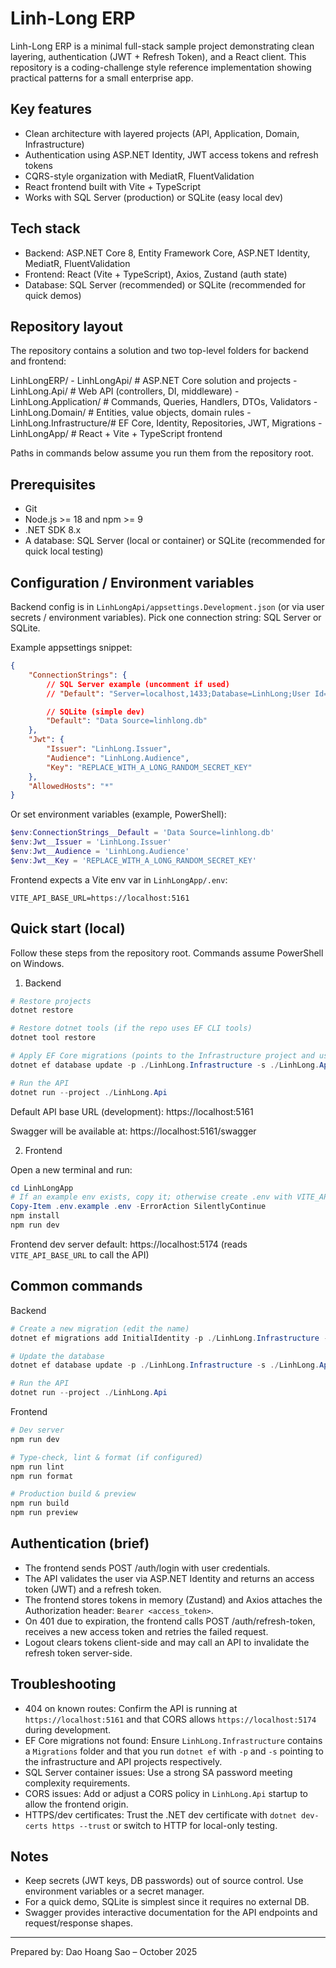 # Linh-Long ERP

Linh-Long ERP is a minimal full-stack sample project demonstrating clean layering, authentication (JWT + Refresh Token), and a React client. This repository is a coding-challenge style reference implementation showing practical patterns for a small enterprise app.

## Key features

- Clean architecture with layered projects (API, Application, Domain, Infrastructure)
- Authentication using ASP.NET Identity, JWT access tokens and refresh tokens
- CQRS-style organization with MediatR, FluentValidation
- React frontend built with Vite + TypeScript
- Works with SQL Server (production) or SQLite (easy local dev)

## Tech stack

- Backend: ASP.NET Core 8, Entity Framework Core, ASP.NET Identity, MediatR, FluentValidation
- Frontend: React (Vite + TypeScript), Axios, Zustand (auth state)
- Database: SQL Server (recommended) or SQLite (recommended for quick demos)

## Repository layout

The repository contains a solution and two top-level folders for backend and frontend:

LinhLongERP/
	- LinhLongApi/             # ASP.NET Core solution and projects
		- LinhLong.Api/          # Web API (controllers, DI, middleware)
		- LinhLong.Application/  # Commands, Queries, Handlers, DTOs, Validators
		- LinhLong.Domain/       # Entities, value objects, domain rules
		- LinhLong.Infrastructure/# EF Core, Identity, Repositories, JWT, Migrations
	- LinhLongApp/             # React + Vite + TypeScript frontend

Paths in commands below assume you run them from the repository root.

## Prerequisites

- Git
- Node.js >= 18 and npm >= 9
- .NET SDK 8.x
- A database: SQL Server (local or container) or SQLite (recommended for quick local testing)

## Configuration / Environment variables

Backend config is in `LinhLongApi/appsettings.Development.json` (or via user secrets / environment variables). Pick one connection string: SQL Server or SQLite.

Example appsettings snippet:

```json
{
	"ConnectionStrings": {
		// SQL Server example (uncomment if used)
		// "Default": "Server=localhost,1433;Database=LinhLong;User Id=sa;Password=YourStrong!Passw0rd;TrustServerCertificate=True;",

		// SQLite (simple dev)
		"Default": "Data Source=linhlong.db"
	},
	"Jwt": {
		"Issuer": "LinhLong.Issuer",
		"Audience": "LinhLong.Audience",
		"Key": "REPLACE_WITH_A_LONG_RANDOM_SECRET_KEY"
	},
	"AllowedHosts": "*"
}
```

Or set environment variables (example, PowerShell):

```powershell
$env:ConnectionStrings__Default = 'Data Source=linhlong.db'
$env:Jwt__Issuer = 'LinhLong.Issuer'
$env:Jwt__Audience = 'LinhLong.Audience'
$env:Jwt__Key = 'REPLACE_WITH_A_LONG_RANDOM_SECRET_KEY'
```

Frontend expects a Vite env var in `LinhLongApp/.env`:

```
VITE_API_BASE_URL=https://localhost:5161
```

## Quick start (local)

Follow these steps from the repository root. Commands assume PowerShell on Windows.

1) Backend

```powershell
# Restore projects
dotnet restore

# Restore dotnet tools (if the repo uses EF CLI tools)
dotnet tool restore

# Apply EF Core migrations (points to the Infrastructure project and uses Api as startup)
dotnet ef database update -p ./LinhLong.Infrastructure -s ./LinhLong.Api

# Run the API
dotnet run --project ./LinhLong.Api
```

Default API base URL (development): https://localhost:5161

Swagger will be available at: https://localhost:5161/swagger

2) Frontend

Open a new terminal and run:

```powershell
cd LinhLongApp
# If an example env exists, copy it; otherwise create .env with VITE_API_BASE_URL
Copy-Item .env.example .env -ErrorAction SilentlyContinue
npm install
npm run dev
```

Frontend dev server default: https://localhost:5174 (reads `VITE_API_BASE_URL` to call the API)

## Common commands

Backend

```powershell
# Create a new migration (edit the name)
dotnet ef migrations add InitialIdentity -p ./LinhLong.Infrastructure -s ./LinhLong.Api -o Data/Migrations

# Update the database
dotnet ef database update -p ./LinhLong.Infrastructure -s ./LinhLong.Api

# Run the API
dotnet run --project ./LinhLong.Api
```

Frontend

```powershell
# Dev server
npm run dev

# Type-check, lint & format (if configured)
npm run lint
npm run format

# Production build & preview
npm run build
npm run preview
```

## Authentication (brief)

- The frontend sends POST /auth/login with user credentials.
- The API validates the user via ASP.NET Identity and returns an access token (JWT) and a refresh token.
- The frontend stores tokens in memory (Zustand) and Axios attaches the Authorization header: `Bearer <access_token>`.
- On 401 due to expiration, the frontend calls POST /auth/refresh-token, receives a new access token and retries the failed request.
- Logout clears tokens client-side and may call an API to invalidate the refresh token server-side.

## Troubleshooting

- 404 on known routes: Confirm the API is running at `https://localhost:5161` and that CORS allows `https://localhost:5174` during development.
- EF Core migrations not found: Ensure `LinhLong.Infrastructure` contains a `Migrations` folder and that you run `dotnet ef` with `-p` and `-s` pointing to the infrastructure and API projects respectively.
- SQL Server container issues: Use a strong SA password meeting complexity requirements.
- CORS issues: Add or adjust a CORS policy in `LinhLong.Api` startup to allow the frontend origin.
- HTTPS/dev certificates: Trust the .NET dev certificate with `dotnet dev-certs https --trust` or switch to HTTP for local-only testing.

## Notes

- Keep secrets (JWT keys, DB passwords) out of source control. Use environment variables or a secret manager.
- For a quick demo, SQLite is simplest since it requires no external DB.
- Swagger provides interactive documentation for the API endpoints and request/response shapes.

---

Prepared by: Dao Hoang Sao – October 2025
